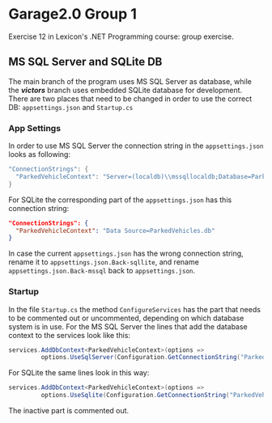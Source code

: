 # Garage2.0 Group 1

Exercise 12 in Lexicon's .NET Programming course: group exercise.

## MS SQL Server and SQLite DB

The main branch of the program uses MS SQL Server as database, while the *__victors__* branch uses embedded SQLite database for development. There are two places that need to be changed in order to use the correct DB: `appsettings.json` and `Startup.cs`

### App Settings

In order to use MS SQL Server the connection string in the `appsettings.json` looks as following:

```csharp
"ConnectionStrings": {
  "ParkedVehicleContext": "Server=(localdb)\\mssqllocaldb;Database=ParkedVehicleContext;Trusted_Connection=True;MultipleActiveResultSets=true"
}
```

 For SQLite the corresponding part of the `appsettings.json` has this connection string:

```json
"ConnectionStrings": {
  "ParkedVehicleContext": "Data Source=ParkedVehicles.db"
}
```

In case the current `appsettings.json` has the wrong connection string, rename it to `appsettings.json.Back-sqllite`, and rename `appsettings.json.Back-mssql` back to `appsettings.json`.

### Startup

In the file `Startup.cs` the method `ConfigureServices` has the part that needs to be commented out or uncommented, depending on which database system is in use. For the MS SQL Server the lines that add the database context to the services look like this:

```csharp
services.AddDbContext<ParkedVehicleContext>(options => 
         options.UseSqlServer(Configuration.GetConnectionString("ParkedVehicleContext")).EnableSensitiveDataLogging());
```

For SQLite the same lines look in this way:

```csharp
services.AddDbContext<ParkedVehicleContext>(options => 
         options.UseSqlite(Configuration.GetConnectionString("ParkedVehicleContext")));
```

The inactive part is commented out.
